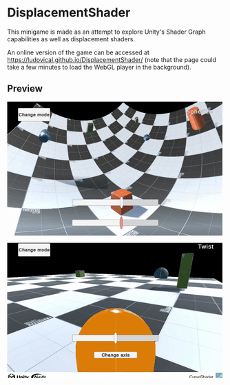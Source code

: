 # DisplacementShader
This minigame is made as an attempt to explore Unity's Shader Graph capabilities as well as displacement shaders.

An online version of the game can be accessed at https://ludovical.github.io/DisplacementShader/
(note that the page could take a few minutes to load the WebGL player in the background).

## Preview
![Demo1 gif](https://github.com/LudovicAL/CurveShader/blob/main/Demo1.gif?raw=true)

![Demo2 gif](https://github.com/LudovicAL/CurveShader/blob/main/Demo2.gif?raw=true)
